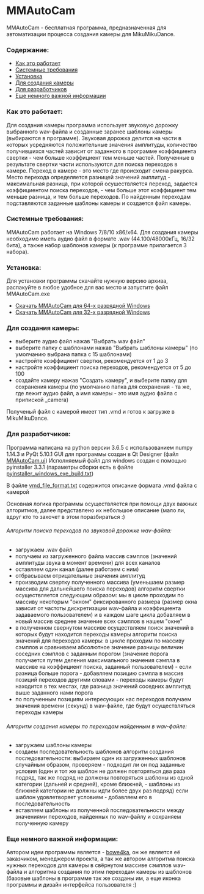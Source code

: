 # MMAutoCam

MMAutoCam - бесплатная программа, предназначенная для
автоматизации процесса создания камеры для MikuMikuDance.

### Содержание:

- [Как это работает](#Как-это-работает)
- [Системные требования](#Системные-требования)
- [Установка](#Установка)
- [Для создания камеры](#Для-создания-камеры)
- [Для разработчиков](#Для-разработчиков)
- [Еше немного важной информации](#Еще-немного-важной-информации)

### Как это работает:

Для создания камеры программа использует звуковую дорожку выбранного wav-файла
и созданные заранее шаблоны камеры (выбираются в программе).
Звуковая дорожка делится на части в которых усредняются положительные значения амплитуды,
количество получившихся частей зависит от заданного в программе коэффициента свертки -
чем больше коэффициент тем меньше частей. Полученные в результате свертки части используются
для поиска переходов в камере.
Переход в камере - это место где происходит смена ракурса.
Место перехода определяется разницей значений амплитуд - максимальная разница, при которой осушествляется переход,
задается коэффициентом поиска переходов, - чем больше этот коэффициент тем меньше разница, и тем больше переходов.
По найденным переходам подставляются заданные шаблоны камеры и создается файл камеры.

### Системные требования:

ММAutoCam работает на Windows 7/8/10 x86/x64.
Для создания камеры необходимо иметь аудио файл в формате .wav (44.100/48000кГц, 16/32 бита),
а также набор шаблонов камеры (к программе прилагается 3 набора).

### Установка:

Для установки программы скачайте нужную версию архива, распакуйте в любое удобное для вас место
и запустите файл MMAutoCam.exe

- [Скачать MMAutoCam для 64-х разрядной Windows](https://github.com/weirdbrume/MMAutoCam/row/master/bin/MMAutoCam_x64.rar)
- [Скачать MMAutoCam для 32-х разрядной Windows](https://github.com/weirdbrume/MMAutoCam/row/master/bin/MMAutoCam_x86.rar)

### Для создания камеры:

- выберите аудио файл нажав "Выбрать wav файл"
- выберите папку с шаблонами нажав "Выбрать шаблоны камеры" (по умолчанию выбрана папка с 15 шаблонами)
- настройте коэффициент свертки, рекомендуется от 1 до 3
- настройте коэффициент поиска переходов, рекомендуется от 5 до 100
- создайте камеру нажав "Создать камеру", и выберите папку для сохранения камеры (по умолчанию папка для
  сохранения - та же, где лежит аудио файл, а имя камеры - это имя аудио файла с припиской _camera)

Полученый файл с камерой имеет тип .vmd и готов к загрузке в MikuMikuDance.

### Для разработчиков:

Программа написана на python версии 3.6.5 с использованием numpy 1.14.3 и PyQt 5.10.1
GUI для программы создан в Qt Designer (файл [MMAutoCam.ui](https://github.com/weirdbrume/MMAutoCam/blob/master/MMAutoCam.ui))
Исполняемый файл для windows создан с помощью pyinstaller 3.3.1 (параметры сборки есть в файле [pyinstaller_windows_exe_build.txt](https://github.com/weirdbrume/MMAutoCam/blob/master/pyinstaller_windows_exe_build.txt))

В файле [vmd_file_format.txt](https://github.com/weirdbrume/MMAutoCam/blob/master/vmd_file_format.txt) содержится описание формата .vmd файла с камерой

Основная логика программы осуществляется при помощи двух важных алгоритмов, далее
представлено их небольшое описание (мало ли, вдруг кто то захочет в этом поразбираться :)

###### Алгоритм поиска переходов по звуковой дорожке wav-файла:

- загружаем .wav файл
- получаем из загруженного файла массив сэмплов (значений амплитуды звука в момент времени) для всех каналов
- оставляем один канал (далее работаем с ним)
- отбрасываем отрицательные значения амплитуд
- производим свертку полученного массива (уменьшаем размер массива для дальнейшего поиска переходов)
  алгоритм свертки осуществляется следующим образом: мы в цикле проходим по массиву некоторым "окном" фиксированного
  размера (размер окна зависит от частоты дискретизации wav-файла и коэффициента задаваемого пользователем)
  и в каждом шаге цикла добавляем в новый массив среднее значение всех сэмплов в нашем "окне"
- в полученном свернутом массиве осуществляем поиск значений в которых будут находится переходы камеры
  алгоритм поиска значений для переходов камеры: в цикле проходим по массиву сэмплов и сравниваем
  абсолютное значение разницы величин соседних сэмплов с заданным порогом (значение порога получается путем
  деления максимального значения сэмпла в массиве на коэффициент поиска, заданный пользователем) - если
  разница больше порога - добавляем позицию сэмпла в массив позиций переходов
  другими словами - переходы камеры будут находится в тех местах, где разница значений соседних амплитуд
  выше заданного нами порога
- по полученным позициям интересующих нас переходов получаем значения времени (секунд) в wav-файле, где
  будут осуществляться переходы камеры

###### Алгоритм создания камеры по переходам найденным в wav-файле:

- загружаем шаблоны камеры
- создаем последовательность шаблонов
  алгоритм создания последовательности: выбираем один из загруженных шаблонов случайным образом,
  проверяем - подходит ли он под заданные условия (один и тот же шаблон не должен повторяться
  два раза подряд, так же подряд не должены повторяться шаблоны из одной категории (дальней и
  средней), кроме ближней, -  шаблоны из ближней категории не должны идти более двух раз подряд)
  если шаблон удовлетворяет условиям - добавляем его в последовательность
- вставляем шаблоны из полученной последовательности между значениями переходов, найденных по wav-файлу
  и сохраняем полученную камеру

### Еще немного важной информации:

Автором идеи программы является - [bowe4ka](https://www.youtube.com/user/bowe4ka), он же является её заказчиком,
менеджером проекта, а так же автором алгоритма поиска нужных переходов для камеры в свёрнутом массиве
сэмплов wav-файла и алгоритма создания по этим переходам камеры из шаблонов (базовые шаблоны в программе
так же созданы им, а еще иконка программы и дизайн интерфейса пользователя :)
